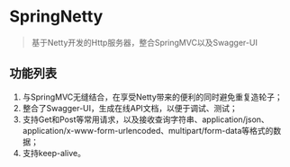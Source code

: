 # SpringNetty
>基于Netty开发的Http服务器，整合SpringMVC以及Swagger-UI

## 功能列表
1. 与SpringMVC无缝结合，在享受Netty带来的便利的同时避免重复造轮子；
2. 整合了Swagger-UI，生成在线API文档，以便于调试、测试；
3. 支持Get和Post等常用请求，以及接收查询字符串、application/json、application/x-www-form-urlencoded、multipart/form-data等格式的数据；
4. 支持keep-alive。